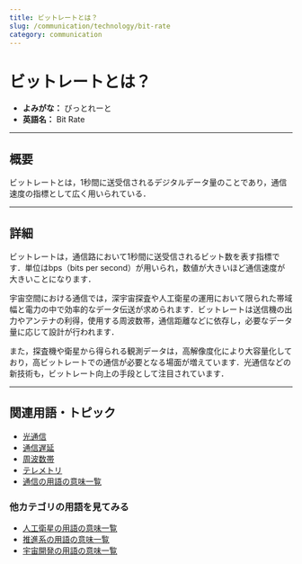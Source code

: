 ```yaml
---
title: ビットレートとは？
slug: /communication/technology/bit-rate
category: communication
---
```


# ビットレートとは？

- **よみがな：** びっとれーと  
- **英語名：** Bit Rate  

---

## 概要

ビットレートとは，1秒間に送受信されるデジタルデータ量のことであり，通信速度の指標として広く用いられている．

---

## 詳細

ビットレートは，通信路において1秒間に送受信されるビット数を表す指標です．単位はbps（bits per second）が用いられ，数値が大きいほど通信速度が大きいことになります．

宇宙空間における通信では，深宇宙探査や人工衛星の運用において限られた帯域幅と電力の中で効率的なデータ伝送が求められます．ビットレートは送信機の出力やアンテナの利得，使用する周波数帯，通信距離などに依存し，必要なデータ量に応じて設計が行われます．

また，探査機や衛星から得られる観測データは，高解像度化により大容量化しており，高ビットレートでの通信が必要となる場面が増えています．光通信などの新技術も，ビットレート向上の手段として注目されています．

---

## 関連用語・トピック

- [光通信](/docs/communication/type/optical-communication)
- [通信遅延](/docs/communication/technology/communication-delay)
- [周波数帯](/docs/communication/technology/frequency-band)
- [テレメトリ](/docs/communication/system/telemetry)
- [通信の用語の意味一覧](/docs/category/communication)

### 他カテゴリの用語を見てみる
- [人工衛星の用語の意味一覧](/docs/category/satellite)
- [推進系の用語の意味一覧](/docs/category/propulsion)
- [宇宙開発の用語の意味一覧](/docs/category/glossary)
